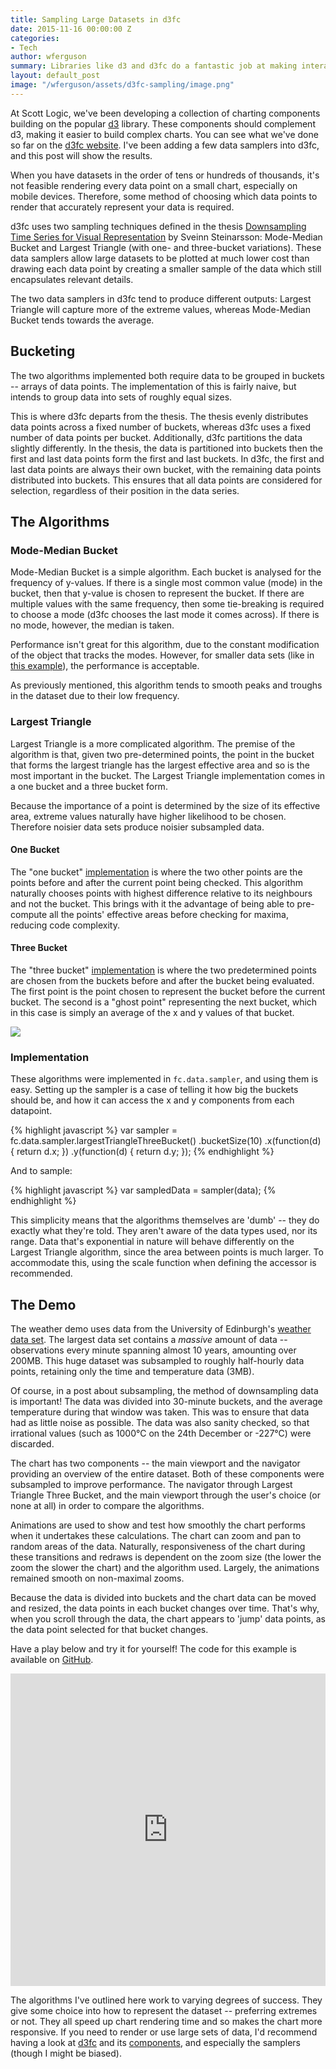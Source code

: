 ```yaml
---
title: Sampling Large Datasets in d3fc
date: 2015-11-16 00:00:00 Z
categories:
- Tech
author: wferguson
summary: Libraries like d3 and d3fc do a fantastic job at making interactive charts. However, when the data size is in the hundreds of thousands, performance suffers. In this post, I'll have a look at some sampling techniques recently implemented in d3fc, and show them off with a demo.
layout: default_post
image: "/wferguson/assets/d3fc-sampling/image.png"
---
```


At Scott Logic, we've been developing a collection of charting components building on the popular [d3](http://d3js.org/) library. These components should complement d3, making it easier to build complex charts. You can see what we've done so far on the [d3fc website](http://d3fc.io/). I've been adding a few data samplers into d3fc, and this post will show the results.

When you have datasets in the order of tens or hundreds of thousands, it's not feasible rendering every data point on a small chart, especially on mobile devices. Therefore, some method of choosing which data points to render that accurately represent your data is required.

d3fc uses two sampling techniques defined in the thesis [Downsampling Time Series for Visual Representation](http://skemman.is/stream/get/1946/15343/37285/3/SS_MSthesis.pdf) by Sveinn Steinarsson: Mode-Median Bucket and Largest Triangle (with one- and three-bucket variations). These data samplers allow large datasets to be plotted at much lower cost than drawing each data point by creating a smaller sample of the data which still encapsulates relevant details.

The two data samplers in d3fc tend to produce different outputs: Largest Triangle will capture more of the extreme values, whereas Mode-Median Bucket tends towards the average.

## Bucketing

The two algorithms implemented both require data to be grouped in buckets -- arrays of data points. The implementation of this is fairly naive, but intends to group data into sets of roughly equal sizes.

This is where d3fc departs from the thesis. The thesis evenly distributes data points across a fixed number of buckets, whereas d3fc uses a fixed number of data points per bucket. Additionally, d3fc partitions the data slightly differently. In the thesis, the data is partitioned into buckets then the first and last data points form the first and last buckets. In d3fc, the first and last data points are always their own bucket, with the remaining data points distributed into buckets. This ensures that all data points are considered for selection, regardless of their position in the data series.

## The Algorithms

### Mode-Median Bucket

Mode-Median Bucket is a simple algorithm. Each bucket is analysed for the frequency of y-values. If there is a single most common value (mode) in the bucket, then that y-value is chosen to represent the bucket. If there are multiple values with the same frequency, then some tie-breaking is required to choose a mode (d3fc chooses the last mode it comes across). If there is no mode, however, the median is taken.

Performance isn't great for this algorithm, due to the constant modification of the object that tracks the modes. However, for smaller data sets (like in [this example](https://d3fc.io/api/sample-api.html#mode-median)), the performance is acceptable.

As previously mentioned, this algorithm tends to smooth peaks and troughs in the dataset due to their low frequency.

### Largest Triangle

Largest Triangle is a more complicated algorithm. The premise of the algorithm is that, given two pre-determined points, the point in the bucket that forms the largest triangle has the largest effective area and so is the most important in the bucket. The Largest Triangle implementation comes in a one bucket and a three bucket form.

Because the importance of a point is determined by the size of its effective area, extreme values naturally have higher likelihood to be chosen. Therefore noisier data sets produce noisier subsampled data.

#### One Bucket

The "one bucket" [implementation](https://d3fc.io/api/sample-api.html#largest-triangle-one-bucket) is where the two other points are the points before and after the current point being checked. This algorithm naturally chooses points with highest difference relative to its neighbours and not the bucket. This brings with it the advantage of being able to pre-compute all the points' effective areas before checking for maxima, reducing code complexity.

#### Three Bucket

The "three bucket" [implementation](https://d3fc.io/api/sample-api.html#largest-triangle-three-buckets) is where the two predetermined points are chosen from the buckets before and after the bucket being evaluated. The first point is the point chosen to represent the bucket before the current bucket. The second is a "ghost point" representing the next bucket, which in this case is simply an average of the x and y values of that bucket.

<img src="{{ site.baseurl }}/wferguson/assets/d3fc-sampling/image.PNG" />

### Implementation

These algorithms were implemented in `fc.data.sampler`, and using them is easy. Setting up the sampler is a case of telling it how big the buckets should be, and how it can access the x and y components from each datapoint.

{% highlight javascript %}
var sampler = fc.data.sampler.largestTriangleThreeBucket()
    .bucketSize(10)
    .x(function(d) { return d.x; })
    .y(function(d) { return d.y; });
{% endhighlight %}

And to sample:

{% highlight javascript %}
var sampledData = sampler(data);
{% endhighlight %}

This simplicity means that the algorithms themselves are 'dumb' -- they do exactly what they're told. They aren't aware of the data types used, nor its range. Data that's exponential in nature will behave differently on the Largest Triangle algorithm, since the area between points is much larger. To accommodate this, using the scale function when defining the accessor is recommended.

## The Demo
The weather demo uses data from the University of Edinburgh's [weather data set](http://www.ed.ac.uk/schools-departments/geosciences/weather-station/download-weather-data). The largest data set contains a *massive* amount of data -- observations every minute spanning almost 10 years, amounting over 200MB. This huge dataset was subsampled to roughly half-hourly data points, retaining only the time and temperature data (3MB).

Of course, in a post about subsampling, the method of downsampling data is important! The data was divided into 30-minute buckets, and the average temperature during that window was taken. This was to ensure that data had as little noise as possible. The data was also sanity checked, so that irrational values (such as 1000&deg;C on the 24th December or -227&deg;C) were discarded.

The chart has two components -- the main viewport and the navigator providing an overview of the entire dataset. Both of these components were subsampled to improve performance. The navigator through Largest Triangle Three Bucket, and the main viewport through the user's choice (or none at all) in order to compare the algorithms.

Animations are used to show and test how smoothly the chart performs when it undertakes these calculations. The chart can zoom  and pan to random areas of the data. Naturally, responsiveness of the chart during these transitions and redraws is dependent on the zoom size (the lower the zoom the slower the chart) and the algorithm used. Largely, the animations remained smooth on non-maximal zooms.

Because the data is divided into buckets and the chart data can be moved and resized, the data points in each bucket changes over time. That's why, when you scroll through the data, the chart appears to 'jump' data points, as the data point selected for that bucket changes.

Have a play below and try it for yourself! The code for this example is available on [GitHub](https://github.com/WPFerg/wpferg.github.io/tree/master/d3fc-samplers).

<iframe src="http://wpferg.github.io/d3fc-samplers" style="width: 100%; height: 500px; border: none; overflow: hidden;"></iframe>

The algorithms I've outlined here work to varying degrees of success. They give some choice into how to represent the dataset -- preferring extremes or not. They all speed up chart rendering time and so makes the chart more responsive. If you need to render or use large sets of data, I'd recommend having a look at [d3fc](http://d3fc.io/) and its [components](https://d3fc.io/introduction/getting-started.html), and especially the samplers (though I might be biased).
